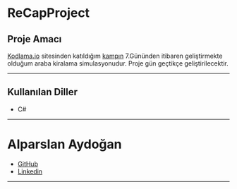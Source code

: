 # ReCapProject

## Proje Amacı
[Kodlama.io](https://www.kodlama.io) sitesinden katıldığım [kampın](https://www.kodlama.io/courses/enrolled/1235979) 7.Gününden itibaren geliştirmekte olduğum araba kiralama simulasyonudur. Proje gün geçtikçe geliştirilecektir.
*** 
## Kullanılan Diller
* C#
***


# Alparslan Aydoğan
- [GitHub](https://github.com/Alparslan524)
- [Linkedin](https://www.linkedin.com/in/alparslan-aydoğan-6038771bb/)
***
